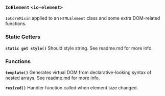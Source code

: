 ### `IoElement` `<io-element>` ###

`IoCoreMixin` applied to an `HTMLElement` class and some extra DOM-related functions.

### Static Getters ###

**`static get style()`** Should style string. See readme.md for more info.

### Functions ###

**`template()`** Generates virtual DOM from declarative-looking syntax of nested arrays. See readme.md for more info.

**`resized()`** Handler function called when element size changed.

